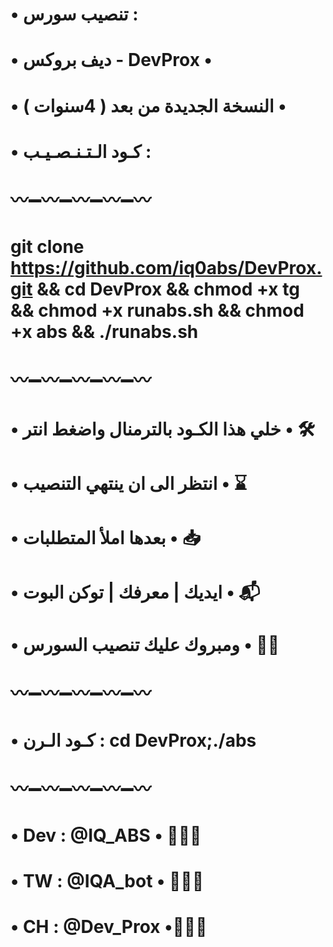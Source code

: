 # • تنصيب سورس : 
# • ديف بروكس - DevProx •
# • النسخة الجديدة من بعد ( 4سنوات ) •
#
# • كـود الـتـنـصـيـب :
# 〰️➖〰️➖〰️➖〰️➖〰️
# git clone https://github.com/iq0abs/DevProx.git && cd DevProx  && chmod +x tg && chmod +x runabs.sh && chmod +x abs && ./runabs.sh
# 〰️➖〰️➖〰️➖〰️➖〰️
# • خلي هذا الكـود بالترمنال واضغط انتر • 🛠
# • انتظر الى ان ينتهي التنصيب • ⌛️
# • بعدها املأ المتطلبات • 📥
# • ايديك | معرفك | توكن البوت • 📬
# • ومبروك عليك تنصيب السورس •  🧸🎈
# 〰️➖〰️➖〰️➖〰️➖〰️
# • كـود الـرن :  cd DevProx;./abs
# 〰️➖〰️➖〰️➖〰️➖〰️
# • Dev : @IQ_ABS • 🕵🏻‍♂️
# • TW : @IQA_bot • 👨🏻‍🔧
# • CH : @Dev_Prox •👨🏻‍💻
